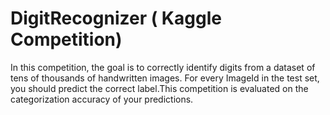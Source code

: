# DigitRecognizer ( Kaggle Competition)
In this competition, the goal is to correctly identify digits from a dataset of tens of thousands of handwritten images.
For every ImageId in the test set, you should predict the correct label.This competition is evaluated on the categorization accuracy of your predictions.
